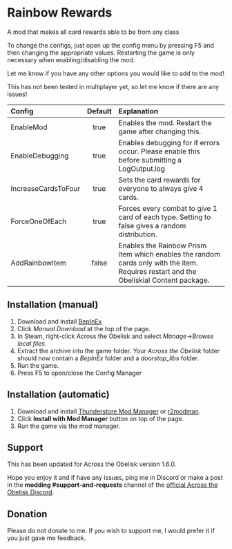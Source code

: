 # Rainbow Rewards

A mod that makes all card rewards able to be from any class

To change the configs, just open up the config menu by pressing F5 and then changing the appropriate values. Restarting the game is only necessary when enabling/disabling the mod.

Let me know if you have any other options you would like to add to the mod!

This has not been tested in multiplayer yet, so let me know if there are any issues!

| Config              | Default | Explanation                                                                                                                                |
| :------------------ | :-----: | :----------------------------------------------------------------------------------------------------------------------------------------- |
| EnableMod           |  true   | Enables the mod. Restart the game after changing this.                                                                                     |
| EnableDebugging     |  true   | Enables debugging for if errors occur. Please enable this before submitting a LogOutput.log                                                |
| IncreaseCardsToFour |  true   | Sets the card rewards for everyone to always give 4 cards.                                                                                 |
| ForceOneOfEach      |  true   | Forces every combat to give 1 card of each type. Setting to false gives a random distribution.                                             |
| AddRainbowItem      |  false  | Enables the Rainbow Prism item which enables the random cards only with the item. Requires restart and the Obeliskial Content package. |

## Installation (manual)

1. Download and install [BepInEx](https://thunderstore.io/c/across-the-obelisk/p/BepInEx/BepInExPack_AcrossTheObelisk/)
2. Click _Manual Download_ at the top of the page.
3. In Steam, right-click Across the Obelisk and select _Manage_->_Browse local files_.
4. Extract the archive into the game folder. Your _Across the Obelisk_ folder should now contain a _BepInEx_ folder and a _doorstop_libs_ folder.
5. Run the game.
6. Press F5 to open/close the Config Manager

## Installation (automatic)

1. Download and install [Thunderstore Mod Manager](https://www.overwolf.com/app/Thunderstore-Thunderstore_Mod_Manager) or [r2modman](https://across-the-obelisk.thunderstore.io/package/ebkr/r2modman/).
2. Click **Install with Mod Manager** button on top of the page.
3. Run the game via the mod manager.

## Support

This has been updated for Across the Obelisk version 1.6.0.

Hope you enjoy it and if have any issues, ping me in Discord or make a post in the **modding #support-and-requests** channel of the [official Across the Obelisk Discord](https://discord.gg/across-the-obelisk-679706811108163701).

## Donation

Please do not donate to me. If you wish to support me, I would prefer it if you just gave me feedback.
